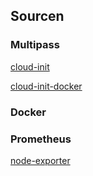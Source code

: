 ## Sourcen
### Multipass
[cloud-init](https://ubuntu.com/blog/using-cloud-init-with-multipass)

[cloud-init-docker](https://gist.github.com/pmbaumgartner/b08a34f73afcd9b29227a42f3c042b9e)


### Docker

### Prometheus
[node-exporter](https://packages.ubuntu.com/search?keywords=prometheus-node-exporter)
